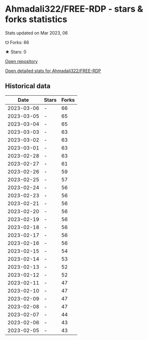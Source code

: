 # Ahmadali322/FREE-RDP - stars & forks statistics

Stats updated on Mar 2023, 06

☋ Forks: 66

★ Stars: 0

[Open repository](https://github.com/Ahmadali322/FREE-RDP)

[Open detailed stats for Ahmadali322/FREE-RDP](https://reviewgithub.com/rep/Ahmadali322/FREE-RDP)

## Historical data
| Date | Stars | Forks |
|------|-------|-------|
| 2023-03-06 | - | 66 | 
| 2023-03-05 | - | 65 | 
| 2023-03-04 | - | 65 | 
| 2023-03-03 | - | 63 | 
| 2023-03-02 | - | 63 | 
| 2023-03-01 | - | 63 | 
| 2023-02-28 | - | 63 | 
| 2023-02-27 | - | 61 | 
| 2023-02-26 | - | 59 | 
| 2023-02-25 | - | 57 | 
| 2023-02-24 | - | 56 | 
| 2023-02-23 | - | 56 | 
| 2023-02-21 | - | 56 | 
| 2023-02-20 | - | 56 | 
| 2023-02-19 | - | 56 | 
| 2023-02-18 | - | 56 | 
| 2023-02-17 | - | 56 | 
| 2023-02-16 | - | 56 | 
| 2023-02-15 | - | 54 | 
| 2023-02-14 | - | 53 | 
| 2023-02-13 | - | 52 | 
| 2023-02-12 | - | 52 | 
| 2023-02-11 | - | 47 | 
| 2023-02-10 | - | 47 | 
| 2023-02-09 | - | 47 | 
| 2023-02-08 | - | 47 | 
| 2023-02-07 | - | 44 | 
| 2023-02-06 | - | 43 | 
| 2023-02-05 | - | 43 | 

